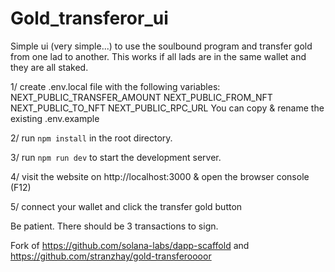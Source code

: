 # Gold_transferor_ui
Simple ui (very simple...) to use the soulbound program and transfer gold from one lad to another.
This works if all lads are in the same wallet and they are all staked.

1/ create .env.local file with the following variables:
NEXT_PUBLIC_TRANSFER_AMOUNT
NEXT_PUBLIC_FROM_NFT
NEXT_PUBLIC_TO_NFT
NEXT_PUBLIC_RPC_URL
You can copy & rename the existing .env.example

2/ run `npm install` in the root directory.

3/ run `npm run dev` to start the development server.

4/ visit the website on http://localhost:3000 & open the browser console (F12)

5/ connect your wallet and click the transfer gold button

Be patient. There should be 3 transactions to sign.

Fork of https://github.com/solana-labs/dapp-scaffold and https://github.com/stranzhay/gold-transferoooor